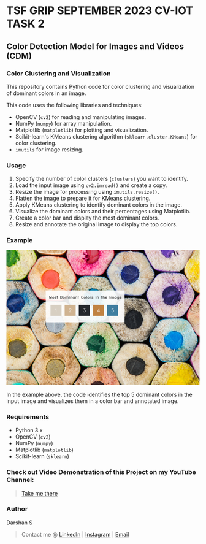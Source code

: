 # TSF GRIP SEPTEMBER 2023 CV-IOT TASK 2

## Color Detection Model for Images and Videos (CDM)

### Color Clustering and Visualization

This repository contains Python code for color clustering and visualization of dominant colors in an image.

This code uses the following libraries and techniques:

- OpenCV (`cv2`) for reading and manipulating images.
- NumPy (`numpy`) for array manipulation.
- Matplotlib (`matplotlib`) for plotting and visualization.
- Scikit-learn's KMeans clustering algorithm (`sklearn.cluster.KMeans`) for color clustering.
- `imutils` for image resizing.

### Usage

1. Specify the number of color clusters (`clusters`) you want to identify.
2. Load the input image using `cv2.imread()` and create a copy.
3. Resize the image for processing using `imutils.resize()`.
4. Flatten the image to prepare it for KMeans clustering.
5. Apply KMeans clustering to identify dominant colors in the image.
6. Visualize the dominant colors and their percentages using Matplotlib.
7. Create a color bar and display the most dominant colors.
8. Resize and annotate the original image to display the top colors.

### Example

![Example Output](output.png)

In the example above, the code identifies the top 5 dominant colors in the input image and visualizes them in a color bar and annotated image.

### Requirements

- Python 3.x
- OpenCV (`cv2`)
- NumPy (`numpy`)
- Matplotlib (`matplotlib`)
- Scikit-learn (`sklearn`)

### Check out Video Demonstration of this Project on my YouTube Channel:

> [Take me there](https://youtu.be/331nMNjQZik)

### Author

Darshan S
> Contact me @ [LinkedIn](https://linkedin.com/in/arcticblue/) | [Instagram](https://instagram.com/thedarshgowda) | [Email](mailto:d7gowda@gmail.com)
